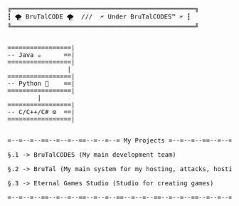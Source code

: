 <pre>

╔═════════════════════════════════════════════════╗
┇ 🌪️ BruTalCODE 🌪️  ///  🗲 Under BruTalCODES™ 🗲 ┇
╚═════════════════════════════════════════════════╝


=================|
-- Java ☕      ==|
=================|
                |
=================|
-- Python 🐍    ==|
=================|
		|
=================|
-- C/C++/C# ⚙️  ==| 
=================|


=--=--=--==--=--=--==--=--=--= My Projects =--=--=--==--=--=--==--=--=--=

§.1 -> BruTalCODES (My main development team)

§.2 -> BruTal (My main system for my hosting, attacks, hosting and more things...)

§.3 -> Eternal Games Studio (Studio for creating games)

=--=--=--==--=--=--==--=--=--==--=--=--==--=--=--==--=--=--==--=--=--==--=
